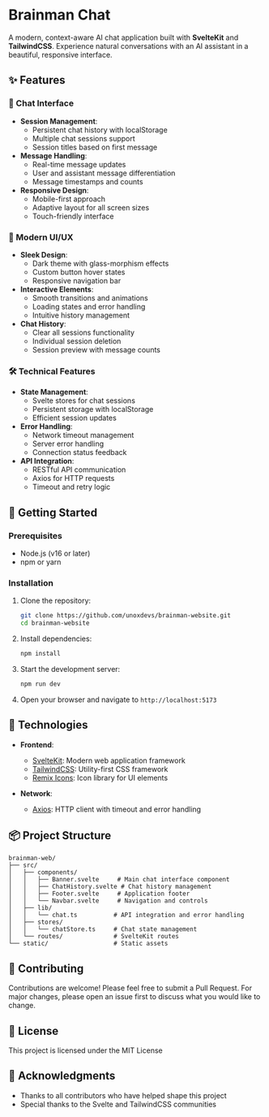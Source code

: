 # Brainman Chat

A modern, context-aware AI chat application built with **SvelteKit** and **TailwindCSS**. Experience natural conversations with an AI assistant in a beautiful, responsive interface.

## ✨ Features

### 💬 Chat Interface
- **Session Management**:
  - Persistent chat history with localStorage
  - Multiple chat sessions support
  - Session titles based on first message
- **Message Handling**:
  - Real-time message updates
  - User and assistant message differentiation
  - Message timestamps and counts
- **Responsive Design**:
  - Mobile-first approach
  - Adaptive layout for all screen sizes
  - Touch-friendly interface

### 🎨 Modern UI/UX
- **Sleek Design**:
  - Dark theme with glass-morphism effects
  - Custom button hover states
  - Responsive navigation bar
- **Interactive Elements**:
  - Smooth transitions and animations
  - Loading states and error handling
  - Intuitive history management
- **Chat History**:
  - Clear all sessions functionality
  - Individual session deletion
  - Session preview with message counts

### 🛠 Technical Features
- **State Management**:
  - Svelte stores for chat sessions
  - Persistent storage with localStorage
  - Efficient session updates
- **Error Handling**:
  - Network timeout management
  - Server error handling
  - Connection status feedback
- **API Integration**:
  - RESTful API communication
  - Axios for HTTP requests
  - Timeout and retry logic

## 🚀 Getting Started

### Prerequisites
- Node.js (v16 or later)
- npm or yarn

### Installation

1. Clone the repository:
   ```bash
   git clone https://github.com/unoxdevs/brainman-website.git
   cd brainman-website
   ```

2. Install dependencies:
   ```bash
   npm install
   ```

3. Start the development server:
   ```bash
   npm run dev
   ```

4. Open your browser and navigate to `http://localhost:5173`

## 🔧 Technologies

- **Frontend**:
  - [SvelteKit](https://kit.svelte.dev/): Modern web application framework
  - [TailwindCSS](https://tailwindcss.com/): Utility-first CSS framework
  - [Remix Icons](https://remixicon.com/): Icon library for UI elements
  
- **Network**:
  - [Axios](https://axios-http.com/): HTTP client with timeout and error handling

## 📦 Project Structure

```
brainman-web/
├── src/
│   ├── components/
│   │   ├── Banner.svelte     # Main chat interface component
│   │   ├── ChatHistory.svelte # Chat history management
│   │   ├── Footer.svelte     # Application footer
│   │   └── Navbar.svelte     # Navigation and controls
│   ├── lib/
│   │   └── chat.ts          # API integration and error handling
│   ├── stores/
│   │   └── chatStore.ts     # Chat state management
│   └── routes/              # SvelteKit routes
└── static/                  # Static assets
```

## 🤝 Contributing

Contributions are welcome! Please feel free to submit a Pull Request. For major changes, please open an issue first to discuss what you would like to change.

## 📝 License

This project is licensed under the MIT License

## 🙏 Acknowledgments

- Thanks to all contributors who have helped shape this project
- Special thanks to the Svelte and TailwindCSS communities